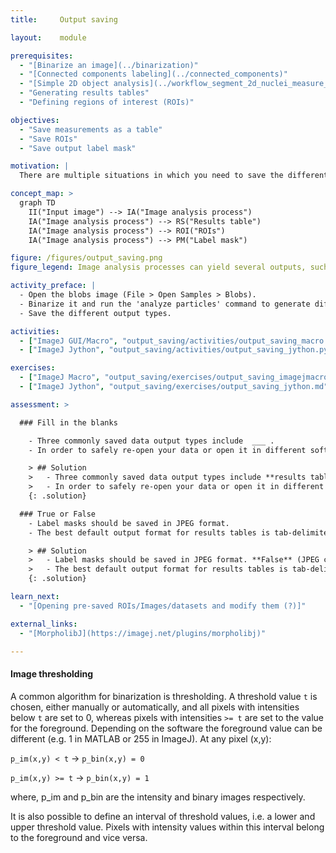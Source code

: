 ```yaml
---
title:     Output saving

layout:    module

prerequisites:
  - "[Binarize an image](../binarization)"
  - "[Connected components labeling](../connected_components)"
  - "[Simple 2D object analysis](../workflow_segment_2d_nuclei_measure_shape)"
  - "Generating results tables"
  - "Defining regions of interest (ROIs)"

objectives:
  - "Save measurements as a table"
  - "Save ROIs"
  - "Save output label mask"

motivation: |
  There are multiple situations in which you need to save the different types of output you can generate with FIJI. For example, you may want to save your results tables for further analysis in other software (e.g. RStudio, MS EXCEL, ..). It can also be important to save the ROIs that were used for particular measurements, so that you can look back at them for reference, or to use them for visualization purposes. In addition to ROIs, images can be saved as label masks to store the information about different regions. Finally, you may also want to save your entire script containing particular settings or parameters that you used, so that you have re-run the analysis with the exact same settings or compare it with the results obtained using different settings. When you save your output, try to think about the 'interoperability' of the file format: does it allow you to safely re-open the data afterwards or in different software?

concept_map: >
  graph TD
    II("Input image") --> IA("Image analysis process")
    IA("Image analysis process") --> RS("Results table")
    IA("Image analysis process") --> ROI("ROIs")
    IA("Image analysis process") --> PM("Label mask")

figure: /figures/output_saving.png
figure_legend: Image analysis processes can yield several outputs, such as results tables, ROI sets and label masks.

activity_preface: |
  - Open the blobs image (File > Open Samples > Blobs).
  - Binarize it and run the 'analyze particles' command to generate different kinds of output.
  - Save the different output types.

activities:
  - ["ImageJ GUI/Macro", "output_saving/activities/output_saving_macro.ijm", "java"]
  - ["ImageJ Jython", "output_saving/activities/output_saving_jython.py", "python"]

exercises:
  - ["ImageJ Macro", "output_saving/exercises/output_saving_imagejmacro.md"]
  - ["ImageJ Jython", "output_saving/exercises/output_saving_jython.md"]

assessment: >

  ### Fill in the blanks

    - Three commonly saved data output types include  ___ .
    - In order to safely re-open your data or open it in different software, you need to save in an ____ file format.

    > ## Solution
    >   - Three commonly saved data output types include **results tables, ROI sets, and label masks**.
    >   - In order to safely re-open your data or open it in different software, you need to save in an **interoperable** file format.
    {: .solution}

  ### True or False
    - Label masks should be saved in JPEG format.
    - The best default output format for results tables is tab-delimited text.

    > ## Solution
    >   - Label masks should be saved in JPEG format. **False** (JPEG compression results in loss of the unique label values in the image)
    >   - The best default output format for results tables is tab-delimited text. **True** (this is generally more stable in other software than for example comma-delimited data)
    {: .solution}

learn_next:
  - "[Opening pre-saved ROIs/Images/datasets and modify them (?)]"

external_links:
  - "[MorpholibJ](https://imagej.net/plugins/morpholibj)"

---
```

#### Image thresholding
A common algorithm for binarization is thresholding. A threshold value `t` is chosen, either manually or automatically,
and all pixels with intensities below `t` are set to 0, whereas pixels with intensities `>= t` are set to the value for the foreground.
Depending on the software the foreground value can be different (e.g. 1 in MATLAB or 255 in ImageJ). At any pixel (x,y):

`p_im(x,y) < t` -> `p_bin(x,y) = 0`

`p_im(x,y) >= t` -> `p_bin(x,y) = 1`

where, p_im and p_bin are the intensity and binary images respectively.

It is also possible to define an interval of threshold values, i.e. a lower and upper threshold value. Pixels with intensity values
within this interval belong to the foreground and vice versa.
